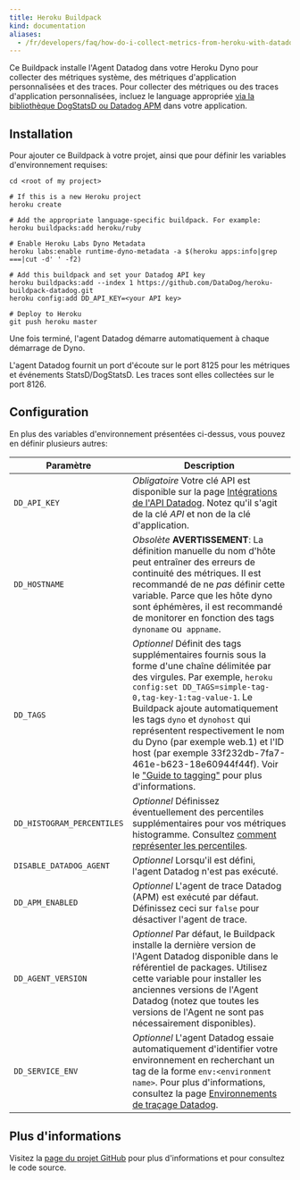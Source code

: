 ```yaml
---
title: Heroku Buildpack
kind: documentation
aliases:
  - /fr/developers/faq/how-do-i-collect-metrics-from-heroku-with-datadog
---
```

Ce Buildpack installe l'Agent Datadog dans votre Heroku Dyno pour collecter des métriques système, des métriques d'application personnalisées et des traces. Pour collecter des métriques ou des traces d'application personnalisées, incluez le language appropriée [via la bibliothèque DogStatsD ou Datadog APM][1] dans votre application.

## Installation

Pour ajouter ce Buildpack à votre projet, ainsi que pour définir les variables d'environnement requises:

```shell
cd <root of my project>

# If this is a new Heroku project
heroku create

# Add the appropriate language-specific buildpack. For example:
heroku buildpacks:add heroku/ruby

# Enable Heroku Labs Dyno Metadata
heroku labs:enable runtime-dyno-metadata -a $(heroku apps:info|grep ===|cut -d' ' -f2)

# Add this buildpack and set your Datadog API key
heroku buildpacks:add --index 1 https://github.com/DataDog/heroku-buildpack-datadog.git
heroku config:add DD_API_KEY=<your API key>

# Deploy to Heroku
git push heroku master
```

Une fois terminé, l'agent Datadog démarre automatiquement à chaque démarrage de Dyno.

L'agent Datadog fournit un port d'écoute sur le port 8125 pour les métriques et événements StatsD/DogStatsD. Les traces sont elles collectées sur le port 8126.

## Configuration

En plus des variables d'environnement présentées ci-dessus, vous pouvez en définir plusieurs autres:

| Paramètre | Description|
| --- | --- |
| `DD_API_KEY` | *Obligatoire* Votre clé API est disponible sur la page [Intégrations de l'API Datadog][2]. Notez qu'il s'agit de la clé *API* et non de la clé d'application. |
| `DD_HOSTNAME` | *Obsolète* **AVERTISSEMENT**: La définition manuelle du nom d'hôte peut entraîner des erreurs de continuité des métriques. Il est recommandé de ne *pas* définir cette variable. Parce que les hôte dyno sont éphémères, il est recommandé de monitorer en fonction des tags `dynoname` ou` appname`. |
| `DD_TAGS` | *Optionnel* Définit des tags supplémentaires fournis sous la forme d'une chaîne délimitée par des virgules. Par exemple, `heroku config:set DD_TAGS=simple-tag-0,tag-key-1:tag-value-1`.  Le Buildpack ajoute automatiquement les tags `dyno` et `dynohost` qui représentent respectivement le nom du Dyno (par exemple web.1) et l'ID host (par exemple 33f232db-7fa7-461e-b623-18e60944f44f). Voir le ["Guide to tagging"][3] pour plus d'informations. |
| `DD_HISTOGRAM_PERCENTILES` | *Optionnel* Définissez éventuellement des percentiles supplémentaires pour vos métriques histogramme. Consultez [comment représenter les percentiles][4]. |
| `DISABLE_DATADOG_AGENT` | *Optionnel* Lorsqu'il est défini, l'agent Datadog n'est pas exécuté. |
| `DD_APM_ENABLED` | *Optionnel* L'agent de trace Datadog (APM) est exécuté par défaut. Définissez ceci sur `false` pour désactiver l'agent de trace. |
| `DD_AGENT_VERSION` | *Optionnel* Par défaut, le Buildpack installe la dernière version de l'Agent Datadog disponible dans le référentiel de packages. Utilisez cette variable pour installer les anciennes versions de l'Agent Datadog (notez que toutes les versions de l'Agent ne sont pas nécessairement disponibles). |
| `DD_SERVICE_ENV` | *Optionnel* L'agent Datadog essaie automatiquement d'identifier votre environnement en recherchant un tag de la forme `env:<environment name>`. Pour plus d'informations, consultez la page [Environnements de traçage Datadog][5]. |

## Plus d'informations
Visitez la [page du projet GitHub][6] pour plus d'informations et pour consultez le code source.

[1]: http://docs.datadoghq.com/libraries/
[2]: https://app.datadoghq.com/account/settings#api
[3]: http://docs.datadoghq.com/guides/tagging/
[4]: https://help.datadoghq.com/hc/en-us/articles/204588979-How-to-graph-percentiles-in-Datadog
[5]: https://docs.datadoghq.com/tracing/environments/
[6]: https://github.com/DataDog/heroku-buildpack-datadog
